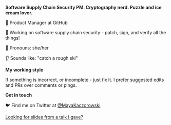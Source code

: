 **Software Supply Chain Security PM. Cryptography nerd. Puzzle and ice cream lover.**

:thinking: Product Manager at GitHub

:closed_lock_with_key: Working on software supply chain security - patch, sign, and verify all the things!

:woman: Pronouns: she/her

:ear: Sounds like: "catch a rough ski"

**My working style**

If something is incorrect, or incomplete - just fix it. I prefer suggested edits and PRs over comments or pings.

**Get in touch**

:bird: Find me on Twitter at [@MayaKaczorowski](https://twitter.com/MayaKaczorowski)

[Looking for slides from a talk I gave?](https://github.com/mayakacz/presentation-slides)
